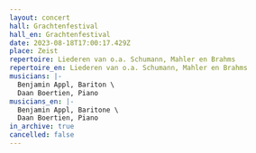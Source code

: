 ```yaml
---
layout: concert
hall: Grachtenfestival
hall_en: Grachtenfestival
date: 2023-08-18T17:00:17.429Z
place: Zeist
repertoire: Liederen van o.a. Schumann, Mahler en Brahms
repertoire_en: Liederen van o.a. Schumann, Mahler en Brahms
musicians: |-
  Benjamin Appl, Bariton \
  Daan Boertien, Piano 
musicians_en: |-
  Benjamin Appl, Baritone \
  Daan Boertien, Piano 
in_archive: true
cancelled: false
---
```


